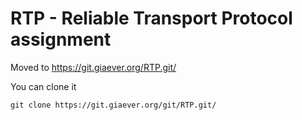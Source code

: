 RTP - Reliable Transport Protocol assignment
==========
Moved to https://git.giaever.org/RTP.git/

You can clone it 

```git clone https://git.giaever.org/git/RTP.git/```